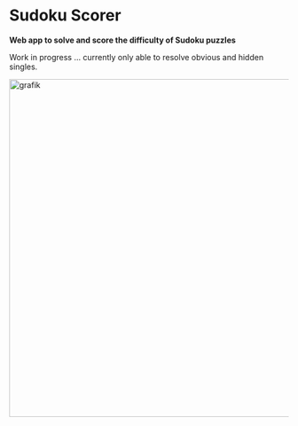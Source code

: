 # Sudoku Scorer

**Web app to solve and score the difficulty of Sudoku puzzles**

Work in progress … currently only able to resolve obvious and hidden singles.

<img width="609" alt="grafik" src="https://github.com/user-attachments/assets/12cf2ce4-e676-4556-8dd0-f3c57cbf21ae" />
